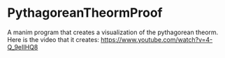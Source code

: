 # PythagoreanTheormProof
A manim program that creates a visualization of the pythagorean theorm.
Here is the video that it creates: https://www.youtube.com/watch?v=4-Q_9eIIHQ8
